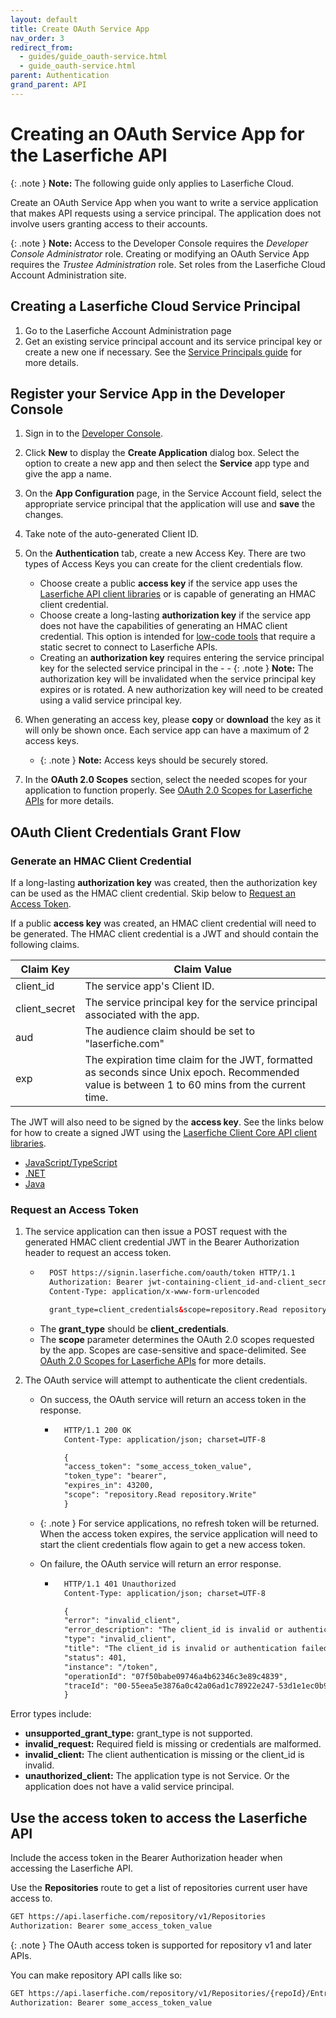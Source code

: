 ```yaml
---
layout: default
title: Create OAuth Service App
nav_order: 3
redirect_from:
  - guides/guide_oauth-service.html
  - guide_oauth-service.html
parent: Authentication
grand_parent: API
---
```


<!--Copyright (c) Laserfiche.
Licensed under the MIT License. See LICENSE in the project root for license information.-->

# Creating an OAuth Service App for the Laserfiche API

{: .note }
**Note:** The following guide only applies to Laserfiche Cloud.

Create an OAuth Service App when you want to write a service application that makes API requests using a service principal. The application does not involve users granting access to their accounts.

{: .note }
**Note:** Access to the Developer Console requires the *Developer Console Administrator* role. Creating or modifying an OAuth Service App requires the *Trustee Administration* role. Set roles from the Laserfiche Cloud Account Administration site.

## Creating a Laserfiche Cloud Service Principal
1. Go to the Laserfiche Account Administration page
1. Get an existing service principal account and its service principal key or create a new one if necessary. See the [Service Principals guide](guide_service-principals.html) for more details.

## Register your Service App in the Developer Console
1. Sign in to the [Developer Console](/developer-console.html).
1. Click **New** to display the **Create Application** dialog box. Select the option to create a new app and then select the **Service** app type and give the app a name.
1. On the **App Configuration** page, in the Service Account field, select the appropriate service principal that the application will use and **save** the changes.
1. Take note of the auto-generated Client ID.
1. On the **Authentication** tab, create a new Access Key. There are two types of Access Keys you can create for the client credentials flow.
    - Choose create a public **access key** if the service app uses the [Laserfiche API client libraries](../libraries/index.html) or is capable of generating an HMAC client credential.
    - Choose create a long-lasting **authorization key** if the service app does not have the capabilities of generating an HMAC client credential. This option is intended for [low-code tools](guide_low-code-tools.html) that require a static secret to connect to Laserfiche APIs.
    - Creating an **authorization key** requires entering the service principal key for the selected service principal in the    - - {: .note } **Note:** The authorization key will be invalidated when the service principal key expires or is rotated. A new authorization key will need to be created using a valid service principal key.

1. When generating an access key, please **copy** or **download** the key as it will only be shown once. Each service app can have a maximum of 2 access keys.
    - {: .note } **Note:** Access keys should be securely stored.

1. In the **OAuth 2.0 Scopes** section, select the needed scopes for your application to function properly. See [OAuth 2.0 Scopes for Laserfiche APIs](guide_oauth_2.0_scopes.htm) for more details.

## OAuth Client Credentials Grant Flow

### Generate an HMAC Client Credential

If a long-lasting **authorization key** was created, then the authorization key can be used as the HMAC client credential. Skip below to [Request an Access Token](#request-access-token).

If a public **access key** was created, an HMAC client credential will need to be generated. The HMAC client credential is a JWT and should contain the following claims.

| Claim Key | Claim Value |
| --- | --- |
| client_id | The service app's Client ID. |
| client_secret | The service principal key for the service principal associated with the app. |
| aud | The audience claim should be set to "laserfiche.com" |
| exp | The expiration time claim for the JWT, formatted as seconds since Unix epoch. Recommended value is between 1 to 60 mins from the current time. |

The JWT will also need to be signed by the **access key**. See the links below for how to create a signed JWT using the [Laserfiche Client Core API client libraries](../libraries/index.html).
- [JavaScript/TypeScript](https://github.com/Laserfiche/lf-api-client-core-js/blob/2ebf041d89d7a656a409052f3b2efe191a5c8cc0/lib/OAuth/AccessKey.ts#L60)
- [.NET](https://github.com/Laserfiche/lf-api-client-core-dotnet/blob/b6a696a93169a1f7cca16774db0fb888bb2163b0/src/Utils/JwtUtils.cs#L22)
- [Java](https://github.com/Laserfiche/lf-api-client-core-java/blob/601f693e7d167f7dd5dcd85a628fb43a9b1c0a7d/src/main/java/com/laserfiche/api/client/tokenclients/TokenClientUtils.java#L44)

### Request an Access Token

1. The service application can then issue a POST request with the generated HMAC client credential JWT in the Bearer Authorization header to request an access token.
    - ```xml
        POST https://signin.laserfiche.com/oauth/token HTTP/1.1
        Authorization: Bearer jwt-containing-client_id-and-client_secret-here
        Content-Type: application/x-www-form-urlencoded

        grant_type=client_credentials&scope=repository.Read repository.Write
        ```
    - The **grant_type** should be **client_credentials**.
    - The **scope** parameter determines the OAuth 2.0 scopes requested by the app. Scopes are case-sensitive and space-delimited. See [OAuth 2.0 Scopes for Laserfiche APIs](guide_oauth_2.0_scopes.html) for more details.

1. The OAuth service will attempt to authenticate the client credentials.
    - On success, the OAuth service will return an access token in the response.
        - ```xml
            HTTP/1.1 200 OK
            Content-Type: application/json; charset=UTF-8

            {
            "access_token": "some_access_token_value",
            "token_type": "bearer",
            "expires_in": 43200,
            "scope": "repository.Read repository.Write"
            }
            ```

    - {: .note } For service applications, no refresh token will be returned. When the access token expires, the service application will need to start the client credentials flow again to get a new access token.

    - On failure, the OAuth service will return an error response.
        - ```xml
            HTTP/1.1 401 Unauthorized
            Content-Type: application/json; charset=UTF-8

            {
            "error": "invalid_client",
            "error_description": "The client_id is invalid or authentication failed.",
            "type": "invalid_client",
            "title": "The client_id is invalid or authentication failed.",
            "status": 401,
            "instance": "/token",
            "operationId": "07f50babe09746a4b62346c3e89c4839",
            "traceId": "00-55eea5e3876a0c42a06ad1c78922e247-53d1e1ec0b933944-00"
            }
            ```

Error types include:
- **unsupported_grant_type:** grant_type is not supported.
- **invalid_request:** Required field is missing or credentials are malformed.
- **invalid_client:** The client authentication is missing or the client_id is invalid.
- **unauthorized_client:** The application type is not Service. Or the application does not have a valid service principal.

## Use the access token to access the Laserfiche API

Include the access token in the Bearer Authorization header when accessing the Laserfiche API.

Use the **Repositories** route to get a list of repositories current user have access to.

```xml
GET https://api.laserfiche.com/repository/v1/Repositories
Authorization: Bearer some_access_token_value
```

{: .note }
The OAuth access token is supported for repository v1 and later APIs.

You can make repository API calls like so:

```xml
GET https://api.laserfiche.com/repository/v1/Repositories/{repoId}/Entries/{entryId}
Authorization: Bearer some_access_token_value
```